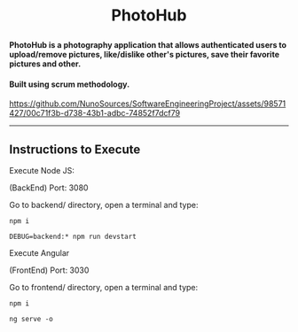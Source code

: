 # <p align="center"> PhotoHub </p>

#### PhotoHub is a photography application that allows authenticated users to upload/remove pictures, like/dislike other's pictures, save their favorite pictures and other.

#### Built using scrum methodology.

https://github.com/NunoSources/SoftwareEngineeringProject/assets/98571427/00c71f3b-d738-43b1-adbc-74852f7dcf79

---

## Instructions to Execute
Execute Node JS:

(BackEnd) Port: 3080

Go to backend/ directory, open a terminal and type:
```
npm i
```
```
DEBUG=backend:* npm run devstart
```

Execute Angular

(FrontEnd) Port: 3030

Go to frontend/ directory, open a terminal and type:
```
npm i
```
```
ng serve -o
```
